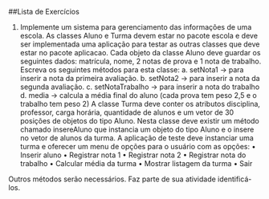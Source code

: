##Lista de Exercícios
1) Implemente um sistema para gerenciamento das informações de uma escola. As
classes Aluno e Turma devem estar no pacote escola e deve ser implementada uma
aplicação para testar as outras classes que deve estar no pacote aplicacao.
Cada objeto da classe Aluno deve guardar os seguintes dados: matrícula, nome, 2
notas de prova e 1 nota de trabalho. Escreva os seguintes métodos para esta classe:
a. setNota1 -> para inserir a nota da primeira avaliação.
b. setNota2 -> para inserir a nota da segunda avaliação.
c. setNotaTrabalho -> para inserir a nota do trabalho
d. media -> calcula a média final do aluno (cada prova tem peso 2,5 e o trabalho
tem peso 2)
A classe Turma deve conter os atributos disciplina, professor, carga horária,
quantidade de alunos e um vetor de 30 posições de objetos do tipo Aluno. Nesta
classe deve existir um método chamado insereAluno que instancia um objeto do tipo
Aluno e o insere no vetor de alunos da turma.
A aplicação de teste deve instanciar uma turma e oferecer um menu de opções para o
usuário com as opções:
• Inserir aluno
• Registrar nota 1
• Registrar nota 2
• Registrar nota do trabalho
• Calcular média da turma
• Mostrar listagem da turma
• Sair

Outros métodos serão necessários. Faz parte de sua atividade identificá-los.
